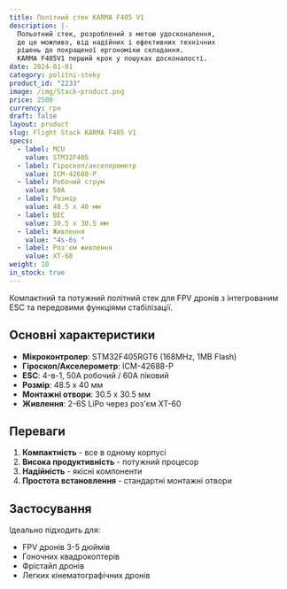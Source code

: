 ```yaml
---
title: Політний стек KARMA F405 V1
description: |-
  Польотний стек, розроблений з метою удосконалення,
  де це можливо, від надійних і ефективних технічних
  рішень до покращеної ергономіки складання.
  KARMA F405V1 перший крок у пошуках досконалості.
date: 2024-01-01
category: politni-steky
product_id: "2233"
image: /img/Stack-product.png
price: 2500
currency: грн
draft: false
layout: product
slug: Flight Stack KARMA F405 V1
specs:
  - label: MCU
    value: STM32F405
  - label: Гіроскоп/акселерометр
    value: ICM-42688-P
  - label: Робочий струм
    value: 50А
  - label: Розмір
    value: 48.5 x 40 мм
  - label: BEC
    value: 30.5 x 30.5 мм
  - label: Живлення
    value: "4s-6s "
  - label: Роз'єм живлення
    value: XT-60
weight: 10
in_stock: true
---
```


Компактний та потужний політний стек для FPV дронів з інтегрованим ESC та передовими функціями стабілізації.

## Основні характеристики

- **Мікроконтролер**: STM32F405RGT6 (168MHz, 1MB Flash)
- **Гіроскоп/Акселерометр**: ICM-42688-P
- **ESC**: 4-в-1, 50А робочий / 60А піковий
- **Розмір**: 48.5 x 40 мм
- **Монтажні отвори**: 30.5 x 30.5 мм
- **Живлення**: 2-6S LiPo через роз'єм XT-60

## Переваги

1. **Компактність** - все в одному корпусі
2. **Висока продуктивність** - потужний процесор
3. **Надійність** - якісні компоненти
4. **Простота встановлення** - стандартні монтажні отвори

## Застосування

Ідеально підходить для:

- FPV дронів 3-5 дюймів
- Гоночних квадрокоптерів
- Фрістайл дронів
- Легких кінематографічних дронів
